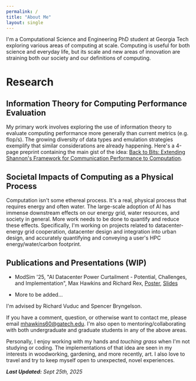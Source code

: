 ```yaml
---
permalink: /
title: "About Me"
layout: single
---
```


I'm a Computational Science and Engineering PhD student at Georgia Tech exploring various areas of computing at scale. Computing is useful for both science and everyday life, but its scale and new areas of innovation are straining both our society and our definitions of computing.
 <!-- performant and efficient scientific computing at scale while minimizing the adverse impacts this has on the world (primarily energy and water consumption). -->

# Research

## Information Theory for Computing Performance Evaluation
My primary work involves exploring the use of information theory to evaluate computing performance more generally than current metrics (e.g. flop/s). The growing diversity of data types and emulation strategies exemplify that similar considerations are already happening. Here's a 4-page preprint containing the main gist of the idea: [Back to Bits: Extending Shannon's Framework for Communication Performance to Computation](https://arxiv.org/pdf/2508.05621).

## Societal Impacts of Computing as a Physical Process
Computation isn't some ethereal process. It's a real, physical process that requires energy and often water. The large-scale adoption of AI has immense downstream effects on our energy grid, water resources, and society in general. More work needs to be done to quantify and reduce these effects. Specifically, I'm working on projects related to datacenter-energy grid cooperation, datacenter design and integration into urban design, and accurately quantifying and conveying a user's HPC energy/water/carbon footprint.

## Publications and Presentations (WIP)


<!-- ModSim 2025 - "AI Datacenter Power Curtailment - Potential, Challenges, and Implementation -->


- ModSim '25, "AI Datacenter Power Curtailment - Potential, Challenges, and Implementation", Max Hawkins and Richard Rex, [Poster](../assets/presentations/modsim_2025/modsim_2025_poster.pdf), [Slides](../assets/presentations/modsim_2025/modsim_2025_slides.pdf)

- More to be added...


<!-- Current research projects include:
<ul>
  <li>Using information theory to more accurately and generally evaluate computing performance</li>
  <!-- <li>Runtime and energy impacts of dense hardware accelerators for potentially sparse data</li> -->
  <!-- <li>Opportunities and challenges of integrating datacenters into our societal fabric</li>
  <li>Accurately quantifying and conveying a user's HPC energy/water/carbon footprint</li>
  <li>In-line lossy compression to minimize communication volumes in scientific HPC applications</li>
</ul> -->

I'm advised by Richard Vuduc and Spencer Bryngelson.

If you have a comment, question, or otherwise want to contact me, please email mhawkins60@gatech.edu.
I'm also open to mentoring/collaborating with both undergraduate and graduate students in any of the above areas.

Personally, I enjoy working with my hands and *touching grass* when I'm not studying or coding. The implementations of that idea are seen in my interests in woodworking, gardening, and more recently, art. I also love to travel and try to keep myself open to unexpected, novel experiences.

***Last Updated:** Sept 25th, 2025*